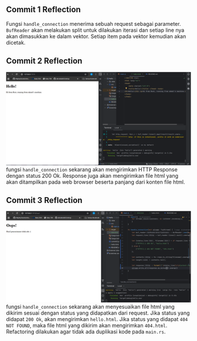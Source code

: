 ## Commit 1 Reflection

Fungsi `handle_connection` menerima sebuah request sebagai parameter. `BufReader` akan melakukan split untuk dilakukan iterasi
dan setiap line nya akan dimasukkan ke dalam vektor. Setiap item pada vektor kemudian akan dicetak.


## Commit 2 Reflection
![](commit2.png)
fungsi `handle_connection` sekarang akan mengirimkan HTTP Response dengan status 200 Ok. Response juga akan mengirimkan 
file html yang akan ditampilkan pada web browser beserta panjang dari konten file html.


## Commit 3 Reflection
![](commit3.png)
fungsi `handle_connection` sekarang akan menyesuaikan file html yang dikirim sesuai dengan status yang didapatkan dari request.
Jika status yang didapat `200 Ok`, akan mengirimkan `hello.html`. Jika status yang didapat `404 NOT FOUND`, maka file html yang
dikirim akan mengirimkan `404.html`. Refactoring dilakukan agar tidak ada duplikasi kode pada `main.rs`.